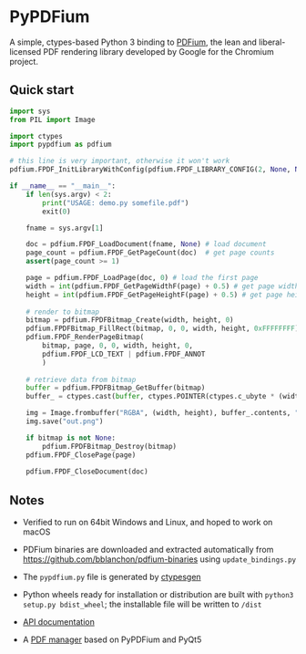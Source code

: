 # PyPDFium

A simple, ctypes-based Python 3 binding to [PDFium](https://opensource.google/projects/pdfium), the lean and liberal-licensed PDF rendering library developed by Google for the Chromium project.

## Quick start

```python
import sys
from PIL import Image

import ctypes
import pypdfium as pdfium

# this line is very important, otherwise it won't work
pdfium.FPDF_InitLibraryWithConfig(pdfium.FPDF_LIBRARY_CONFIG(2, None, None, 0))

if __name__ == "__main__":
    if len(sys.argv) < 2:
        print("USAGE: demo.py somefile.pdf")
        exit(0)

    fname = sys.argv[1]

    doc = pdfium.FPDF_LoadDocument(fname, None) # load document
    page_count = pdfium.FPDF_GetPageCount(doc)  # get page counts
    assert(page_count >= 1)

    page = pdfium.FPDF_LoadPage(doc, 0) # load the first page
    width = int(pdfium.FPDF_GetPageWidthF(page) + 0.5) # get page width
    height = int(pdfium.FPDF_GetPageHeightF(page) + 0.5) # get page height
    
    # render to bitmap
    bitmap = pdfium.FPDFBitmap_Create(width, height, 0)
    pdfium.FPDFBitmap_FillRect(bitmap, 0, 0, width, height, 0xFFFFFFFF)
    pdfium.FPDF_RenderPageBitmap(
        bitmap, page, 0, 0, width, height, 0, 
        pdfium.FPDF_LCD_TEXT | pdfium.FPDF_ANNOT
        )
    
    # retrieve data from bitmap
    buffer = pdfium.FPDFBitmap_GetBuffer(bitmap)
    buffer_ = ctypes.cast(buffer, ctypes.POINTER(ctypes.c_ubyte * (width * height * 4)))

    img = Image.frombuffer("RGBA", (width, height), buffer_.contents, "raw", "BGRA", 0, 1)
    img.save("out.png")

    if bitmap is not None:
        pdfium.FPDFBitmap_Destroy(bitmap)
    pdfium.FPDF_ClosePage(page)
    
    pdfium.FPDF_CloseDocument(doc)

```

## Notes

* Verified to run on 64bit Windows and Linux, and hoped to work on macOS

* PDFium binaries are downloaded and extracted automatically from https://github.com/bblanchon/pdfium-binaries using `update_bindings.py`

* The `pypdfium.py` file is generated by [ctypesgen](https://github.com/davidjamesca/ctypesgen)

* Python wheels ready for installation or distribution are built with `python3 setup.py bdist_wheel`; the installable file will be written to `/dist`

* [API documentation](https://developers.foxitsoftware.com/resources/pdf-sdk/c_api_reference_pdfium/group___f_p_d_f_i_u_m.html)

* A [PDF manager](https://github.com/YinlinHu/kuafu) based on PyPDFium and PyQt5
